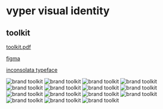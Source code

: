 # vyper visual identity

## toolkit

[toolkit.pdf](https://raw.githubusercontent.com/pentcle/vyper-brand/main/toolkit/vyper-visual-identity-toolkit-0.0.1.pdf)

[figma](https://www.figma.com/file/1xgpUqV9J7JzjYmNHqTmgf/vyper-toolkit?type=design&node-id=0%3A1&mode=design&t=5e6fCGU2AqI1I0EA-1)

[inconsolata typeface](https://levien.com/type/myfonts/inconsolata.html)

<img src="https://raw.githubusercontent.com/pentcle/vyper-brand/main/toolkit/images/1-cover.png" alt="brand toolkit"/>
<img src="https://raw.githubusercontent.com/pentcle/vyper-brand/main/toolkit/images/2-overview.png" alt="brand toolkit"/>
<img src="https://raw.githubusercontent.com/pentcle/vyper-brand/main/toolkit/images/3-logo.png" alt="brand toolkit"/>
<img src="https://raw.githubusercontent.com/pentcle/vyper-brand/main/toolkit/images/4-logo.png" alt="brand toolkit"/>
<img src="https://raw.githubusercontent.com/pentcle/vyper-brand/main/toolkit/images/5-symbol.png" alt="brand toolkit"/>
<img src="https://raw.githubusercontent.com/pentcle/vyper-brand/main/toolkit/images/6-typography.png" alt="brand toolkit"/>
<img src="https://raw.githubusercontent.com/pentcle/vyper-brand/main/toolkit/images/7-color.png" alt="brand toolkit"/>
<img src="https://raw.githubusercontent.com/pentcle/vyper-brand/main/toolkit/images/8-color.png" alt="brand toolkit"/>
<img src="https://raw.githubusercontent.com/pentcle/vyper-brand/main/toolkit/images/9-using-color.png" alt="brand toolkit"/>
<img src="https://raw.githubusercontent.com/pentcle/vyper-brand/main/toolkit/images/10-using-color.png" alt="brand toolkit"/>
<img src="https://raw.githubusercontent.com/pentcle/vyper-brand/main/toolkit/images/11-supergraphic.png" alt="brand toolkit"/>
<img src="https://raw.githubusercontent.com/pentcle/vyper-brand/main/toolkit/images/12-applications.png" alt="brand toolkit"/>
<img src="https://raw.githubusercontent.com/pentcle/vyper-brand/main/toolkit/images/13-applications.png" alt="brand toolkit"/>
<img src="https://raw.githubusercontent.com/pentcle/vyper-brand/main/toolkit/images/14-applications.png" alt="brand toolkit"/>
<img src="https://raw.githubusercontent.com/pentcle/vyper-brand/main/toolkit/images/15-applications.png" alt="brand toolkit"/>

